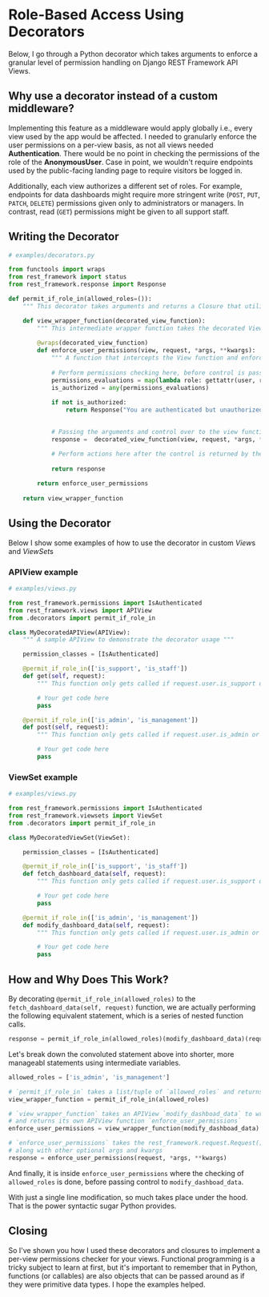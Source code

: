 
[title(emptyline_above_is_important)]: # (Django: Decorators for Permissions Checks)

# Role-Based Access Using Decorators
Below, I go through a Python decorator which takes arguments to enforce a granular level of permission handling on Django REST Framework API Views.

## Why use a decorator instead of a custom middleware?
Implementing this feature as a middleware would apply globally i.e., every view used by the app would be affected.
I needed to granularly enforce the user permissions on a per-view basis, as not all views needed **Authentication**.
There would be no point in checking the permissions of the role of the **AnonymousUser**.
Case in point, we wouldn't require endpoints used by the public-facing landing page to require visitors be logged in.

Additionally, each view authorizes a different set of roles.
For example, endpoints for data dashboards might require more stringent write (`POST`, `PUT`, `PATCH`, `DELETE`)
permissions given only to administrators or managers. In contrast, read (`GET`) permissions might be given to all support staff.


## Writing the Decorator
```python
# examples/decorators.py

from functools import wraps
from rest_framework import status
from rest_framework.response import Response

def permit_if_role_in(allowed_roles=()):
    """ This decorator takes arguments and returns a Closure that utilizes these arguments. """

    def view_wrapper_function(decorated_view_function):
        """ This intermediate wrapper function takes the decorated View function (e.g. get, post) itself. """
    
        @wraps(decorated_view_function)
        def enforce_user_permissions(view, request, *args, **kwargs):
            """ A function that intercepts the View function and enforces permissions """
        
            # Perform permissions checking here, before control is passed to the View function that was decorated
            permissions_evaluations = map(lambda role: gettattr(user, role, False), allowed_roles)
            is_authorized = any(permissions_evaluations)
    
            if not is_authorized:
                return Response("You are authenticated but unauthorized!", status=status.HTTP_403_FORBIDDEN)
        

            # Passing the arguments and control over to the view function that was decorated
            response =  decorated_view_function(view, request, *args, **kwargs)

            # Perform actions here after the control is returned by the view function that was decorated
            
            return response
    
        return enforce_user_permissions
    
    return view_wrapper_function
```

## Using the Decorator
Below I show some examples of how to use the decorator in custom *View*s and *ViewSet*s

### APIView example
```python
# examples/views.py

from rest_framework.permissions import IsAuthenticated
from rest_framework.views import APIView
from .decorators import permit_if_role_in

class MyDecoratedAPIView(APIView):
    """ A sample APIView to demonstrate the decorator usage """

    permission_classes = [IsAuthenticated]

    @permit_if_role_in(['is_support', 'is_staff'])
    def get(self, request):
        """ This function only gets called if request.user.is_support or request.user.is_staff is True """

        # Your get code here
        pass

    @permit_if_role_in(['is_admin', 'is_management'])
    def post(self, request):
        """ This function only gets called if request.user.is_admin or request.user.is_management is True """

        # Your get code here
        pass
```

### ViewSet example
```python
# examples/views.py

from rest_framework.permissions import IsAuthenticated
from rest_framework.viewsets import ViewSet
from .decorators import permit_if_role_in

class MyDecoratedViewSet(ViewSet):

    permission_classes = [IsAuthenticated]

    @permit_if_role_in(['is_support', 'is_staff'])
    def fetch_dashboard_data(self, request):
        """ This function only gets called if request.user.is_support or request.user.is_staff is True """

        # Your get code here
        pass

    @permit_if_role_in(['is_admin', 'is_management'])
    def modify_dashboard_data(self, request):
        """ This function only gets called if request.user.is_admin or request.user.is_management is True """

        # Your get code here
        pass
```


## How and Why Does This Work?
By decorating `@permit_if_role_in(allowed_roles)` to the `fetch_dashboard_data(self, request)` function,
we are actually performing the following equivalent statement, which is a series of nested function calls.
```python
response = permit_if_role_in(allowed_roles)(modify_dashboard_data)(request, *args, **kwargs)
```

Let's break down the convoluted statement above into shorter, more manageabl statements using intermediate variables.
```python
allowed_roles = ['is_admin', 'is_management']

# `permit_if_role_in` takes a list/tuple of `allowed_roles` and returns a callable `view_wrapper_function`
view_wrapper_function = permit_if_role_in(allowed_roles)

# `view_wrapper_function` takes an APIView `modify_dashboad_data` to wrap over
# and returns its own APIView function `enforce_user_permissions`
enforce_user_permissions = view_wrapper_function(modify_dashboad_data)

# `enforce_user_permissions` takes the rest_framework.request.Request() passed to the view,
# along with other optional args and kwargs
response = enforce_user_permissions(request, *args, **kwargs)
```

And finally, it is inside `enforce_user_permissions` where the checking of `allowed_roles` is done, before passing
control to `modify_dashboad_data`.

With just a single line modification, so much takes place under the hood.
That is the power syntactic sugar Python provides.


## Closing
So I've shown you how I used these decorators and closures to implement a per-view permissions checker for your views.
Functional programming is a tricky subject to learn at first, but it's important to remember that in Python, functions
(or callables) are also objects that can be passed around as if they were primitive data types. I hope the examples
helped.